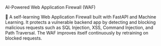 AI-Powered Web Application Firewall (WAF)

🚀 A self-learning Web Application Firewall built with FastAPI and Machine Learning.
It protects a vulnerable backend app by detecting and blocking malicious requests such as SQL Injection, XSS, Command Injection, and Path Traversal.
The WAF improves itself continuously by retraining on blocked requests.